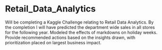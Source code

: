 # Retail_Data_Analytics
Will be completing a Kaggle Challenge relating to Retail Data Analytics. By the completion I will have predicted the department wide sales in all stores for the following year. Modeled the effects of markdowns on holiday weeks. Provide recommended actions based on the insights drawn, with prioritization placed on largest business impact. 
